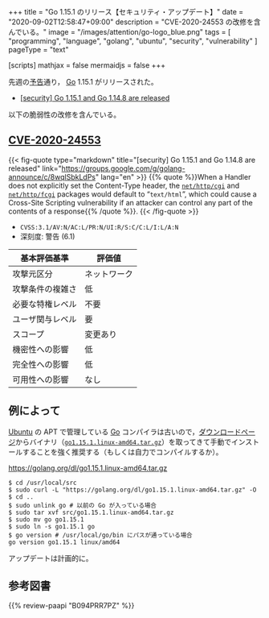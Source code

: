 +++
title = "Go 1.15.1 のリリース【セキュリティ・アップデート】"
date =  "2020-09-02T12:58:47+09:00"
description = "CVE-2020-24553 の改修を含んでいる。"
image = "/images/attention/go-logo_blue.png"
tags  = [ "programming", "language", "golang", "ubuntu", "security", "vulnerability" ]
pageType = "text"

[scripts]
  mathjax = false
  mermaidjs = false
+++

先週の[予告](https://groups.google.com/g/golang-announce/c/JvvJpgiIfFI "[security] Go 1.15.1 and Go 1.14.8 pre-announcement")通り， [Go] 1.15.1 がリリースされた。

- [[security] Go 1.15.1 and Go 1.14.8 are released](https://groups.google.com/g/golang-announce/c/8wqlSbkLdPs)

以下の脆弱性の改修を含んでいる。

## [CVE-2020-24553]

{{< fig-quote type="markdown" title="[security] Go 1.15.1 and Go 1.14.8 are released" link="https://groups.google.com/g/golang-announce/c/8wqlSbkLdPs" lang="en" >}}
{{% quote %}}When a Handler does not explicitly set the Content-Type header, the [`net/http/cgi`](https://pkg.go.dev/net/http/cgi?tab=doc) and [`net/http/fcgi`](https://pkg.go.dev/net/http/fcgi?tab=doc) packages would default to “`text/html`”, which could cause a Cross-Site Scripting vulnerability if an attacker can control any part of the contents of a response{{% /quote %}}.
{{< /fig-quote >}}

- `CVSS:3.1/AV:N/AC:L/PR:N/UI:R/S:C/C:L/I:L/A:N`
- 深刻度: 警告 (6.1)

| 基本評価基準     | 評価値       |
| ---------------- | ------------ |
| 攻撃元区分       | ネットワーク |
| 攻撃条件の複雑さ | 低           |
| 必要な特権レベル | 不要         |
| ユーザ関与レベル | 要           |
| スコープ         | 変更あり     |
| 機密性への影響   | 低           |
| 完全性への影響   | 低           |
| 可用性への影響   | なし         |

## 例によって

[Ubuntu] の APT で管理している [Go] コンパイラは古いので，[ダウンロードページ](https://golang.org/dl/ "Downloads - The Go Programming Language")からバイナリ（[`go1.15.1.linux-amd64.tar.gz`](https://golang.org/dl/go1.15.1.linux-amd64.tar.gz)）を取ってきて手動でインストールすることを強く推奨する（もしくは自力でコンパイルするか）。

https://golang.org/dl/go1.15.1.linux-amd64.tar.gz

```text
$ cd /usr/local/src
$ sudo curl -L "https://golang.org/dl/go1.15.1.linux-amd64.tar.gz" -O
$ cd ..
$ sudo unlink go # 以前の Go が入っている場合
$ sudo tar xvf src/go1.15.1.linux-amd64.tar.gz
$ sudo mv go go1.15.1
$ sudo ln -s go1.15.1 go
$ go version # /usr/local/go/bin にパスが通っている場合
go version go1.15.1 linux/amd64
```

アップデートは計画的に。

[Go]: https://golang.org/ "The Go Programming Language"
[CVE-2020-24553]: https://nvd.nist.gov/vuln/detail/CVE-2020-24553
[Ubuntu]: https://www.ubuntu.com/ "The leading operating system for PCs, IoT devices, servers and the cloud | Ubuntu"

## 参考図書

{{% review-paapi "B094PRR7PZ" %}} <!-- プログラミング言語Go -->
